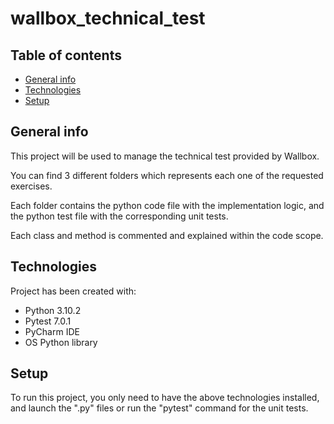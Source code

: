 # wallbox_technical_test

## Table of contents
* [General info](#general-info)
* [Technologies](#technologies)
* [Setup](#setup)

## General info
This project will be used to manage the technical test provided by Wallbox.

You can find 3 different folders which represents each one of the requested exercises.

Each folder contains the python code file with the implementation logic, and the python test file with the corresponding unit tests.

Each class and method is commented and explained within the code scope.
	
## Technologies
Project has been created with:
* Python 3.10.2
* Pytest 7.0.1
* PyCharm IDE
* OS Python library
	
## Setup
To run this project, you only need to have the above technologies installed, and launch the ".py" files or run the "pytest" command for the unit tests.
